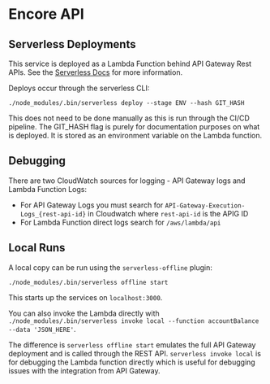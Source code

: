 # Encore API

## Serverless Deployments

This service is deployed as a Lambda Function behind API Gateway Rest APIs. See the [Serverless Docs](https://serverless.com) for more information.

Deploys occur through the serverless CLI:

`./node_modules/.bin/serverless deploy --stage ENV --hash GIT_HASH`

This does not need to be done manually as this is run through the CI/CD pipeline. The GIT_HASH flag is purely for documentation purposes on
what is deployed. It is stored as an environment variable on the Lambda function.

## Debugging

There are two CloudWatch sources for logging - API Gateway logs and Lambda Function Logs:
- For API Gateway Logs you must search for `API-Gateway-Execution-Logs_{rest-api-id}` in Cloudwatch where `rest-api-id` is the APIG ID
- For Lambda Function direct logs search for `/aws/lambda/api`

## Local Runs

A local copy can be run using the `serverless-offline` plugin:

`./node_modules/.bin/serverless offline start`

This starts up the services on `localhost:3000`.

You can also invoke the Lambda directly with `./node_modules/.bin/serverless invoke local --function accountBalance --data 'JSON_HERE'`.

The difference is `serverless offline start` emulates the full API Gateway deployment and is called through the REST API. `serverless invoke local`
is for debugging the Lambda function directly which is useful for debugging issues with the integration from API Gateway.

